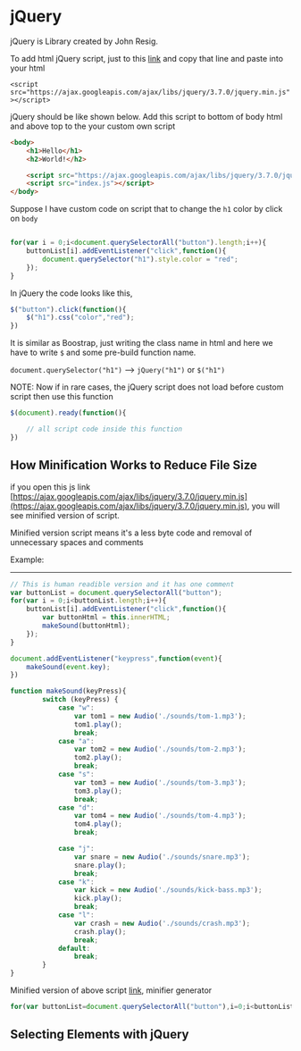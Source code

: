 # jQuery

jQuery is Library created by John Resig. 

To add html jQuery script, just to this [link](https://developers.google.com/speed/libraries#jquery) and copy that line and paste into your html

`<script src="https://ajax.googleapis.com/ajax/libs/jquery/3.7.0/jquery.min.js"></script>`

jQuery should be like shown below. Add this script to bottom of body html and above top to the your custom own script

```html
<body>
    <h1>Hello</h1>
    <h2>World!</h2>

    <script src="https://ajax.googleapis.com/ajax/libs/jquery/3.7.0/jquery.min.js"></script>
    <script src="index.js"></script>
</body>
```

Suppose I have custom code on script that to change the `h1` color by click on `body`

```js

for(var i = 0;i<document.querySelectorAll("button").length;i++){
    buttonList[i].addEventListener("click",function(){
        document.querySelector("h1").style.color = "red";
    });
}
```

In jQuery the code looks like this,

```js
$("button").click(function(){
    $("h1").css("color","red");
})
```

It is similar as Boostrap, just writing the class name in html and here we have to write `$` and some pre-build function name.

`document.querySelector("h1")`  --> `jQuery("h1")`   or  `$("h1")`

NOTE:
Now if in rare cases, the jQuery script does not load before custom script then use this function
```js
$(document).ready(function(){

    // all script code inside this function
})
```

## How Minification Works to Reduce File Size

if you open this js link [https://ajax.googleapis.com/ajax/libs/jquery/3.7.0/jquery.min.js](https://ajax.googleapis.com/ajax/libs/jquery/3.7.0/jquery.min.js), you will see minified version of script.

Minified version script means it's a less byte code and removal of unnecessary spaces and comments

Example:
_____________________

```js
// This is human readible version and it has one comment
var buttonList = document.querySelectorAll("button");
for(var i = 0;i<buttonList.length;i++){
    buttonList[i].addEventListener("click",function(){
        var buttonHtml = this.innerHTML;
        makeSound(buttonHtml);
    });
}

document.addEventListener("keypress",function(event){
    makeSound(event.key);
})

function makeSound(keyPress){
        switch (keyPress) {
            case "w":
                var tom1 = new Audio('./sounds/tom-1.mp3');
                tom1.play();
                break;
            case "a":
                var tom2 = new Audio('./sounds/tom-2.mp3');
                tom2.play();
                break;
            case "s":
                var tom3 = new Audio('./sounds/tom-3.mp3');
                tom3.play();
                break;
            case "d":
                var tom4 = new Audio('./sounds/tom-4.mp3');
                tom4.play();
                break;

            case "j":
                var snare = new Audio('./sounds/snare.mp3');
                snare.play();
                break;
            case "k":
                var kick = new Audio('./sounds/kick-bass.mp3');
                kick.play();
                break;
            case "l":
                var crash = new Audio('./sounds/crash.mp3');
                crash.play();
                break;
            default:
                break;
        }
}
```

Minified version of above script [link](https://www.minifier.org/), minifier generator

```js
for(var buttonList=document.querySelectorAll("button"),i=0;i<buttonList.length;i++)buttonList[i].addEventListener("click",(function(){makeSound(this.innerHTML)}));function makeSound(e){switch(e){case"w":new Audio("./sounds/tom-1.mp3").play();break;case"a":new Audio("./sounds/tom-2.mp3").play();break;case"s":new Audio("./sounds/tom-3.mp3").play();break;case"d":new Audio("./sounds/tom-4.mp3").play();break;case"j":new Audio("./sounds/snare.mp3").play();break;case"k":new Audio("./sounds/kick-bass.mp3").play();break;case"l":new Audio("./sounds/crash.mp3").play()}}document.addEventListener("keypress",(function(e){makeSound(e.key)}));
```

## Selecting Elements with jQuery


